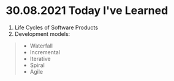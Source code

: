 # 30.08.2021 Today I've Learned
1. Life Cycles of Software Products
2. Development models:
  > * Waterfall
  > * Incremental
  > * Iterative
  > * Spiral
  >  * Agile 

